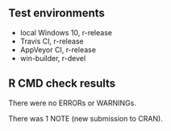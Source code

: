 ## Test environments
* local Windows 10, r-release
* Travis CI, r-release
* AppVeyor CI, r-release
* win-builder, r-devel

## R CMD check results
There were no ERRORs or WARNINGs.

There was 1 NOTE (new submission to CRAN).